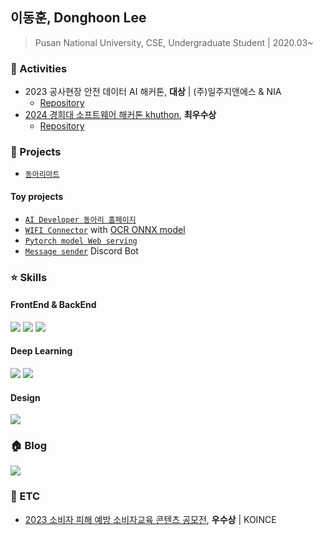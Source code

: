 ## 이동훈, Donghoon Lee
> Pusan National University, CSE, Undergraduate Student | 2020.03~

### 🏃 Activities
- 2023 공사현장 안전 데이터 AI 해커톤, **대상** | (주)일주지앤에스 & NIA <br>
  - [Repository](https://github.com/bluelemon61/Industrial_safety_data_AI_Hackathon)
- [2024 경희대 소프트웨어 해커톤 khuthon](https://thon.khlug.org/about/2024), **최우수상**
  - [Repository](https://github.com/KimCookieYa/2024_Khuthon_AID_client)

### 🔨 Projects
- [`동아리마트`](https://www.dongarimart.com/)
#### Toy projects
- [`AI Developer 동아리 홈페이지`](https://pnu-aid.github.io/homepage/)
- [`WIFI Connector`](https://github.com/kyoutae1234/wifiConnector) with [OCR ONNX model](https://github.com/bluelemon61/WIFI-capture-model)
- [`Pytorch model Web serving`](https://github.com/2024-PNU-SW-StudyGroup/Group-11)
- [`Message sender`](https://github.com/bluelemon61/apptive-aid-discord) Discord Bot

### ⭐ Skills
#### FrontEnd & BackEnd
<div>
<img src='https://img.shields.io/badge/Tailwind-black?style=for-the-badge&logo=tailwindcss'>
<img src='https://img.shields.io/badge/Next.JS-black?style=for-the-badge&logo=next.js'>
<img src='https://img.shields.io/badge/typescript-black?style=for-the-badge&logo=typescript'>
</div>

#### Deep Learning
<div>
<img src='https://img.shields.io/badge/pytorch-black?style=for-the-badge&logo=pytorch'>
<img src='https://img.shields.io/badge/python-black?style=for-the-badge&logo=python'>
</div>

#### Design
<div>
<img src='https://img.shields.io/badge/figma-black?style=for-the-badge&logo=figma'>
</div>

### 🏠 Blog
<a href='https://h000ny.tistory.com'><img src='https://img.shields.io/badge/link to blog-orange?style=for-the-badge&logo=tistory'></a>

### 🍚 ETC
- [2023 소비자 피해 예방 소비자교육 콘텐츠 공모전](https://www.youtube.com/watch?v=FTqXopeOHus), **우수상** | KOINCE <br>
